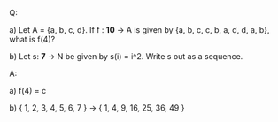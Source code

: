 Q:

a) Let A = {a, b, c, d}. If f : __10__ -> A is given by {a, b, c, c, b, a, d, d, a, b}, what is f(4)?

b) Let s: __7__ -> N be given by s(i) = i^2. Write s out as a sequence.

A:

a) f(4) = c

b) { 1, 2, 3, 4, 5, 6, 7 } -> { 1, 4, 9, 16, 25, 36, 49 }
